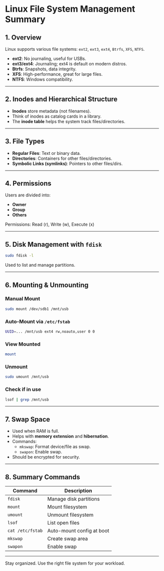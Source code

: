 
# Linux File System Management Summary

## 1. Overview

Linux supports various file systems: `ext2`, `ext3`, `ext4`, `Btrfs`, `XFS`, `NTFS`.

- **ext2**: No journaling, useful for USBs.
- **ext3/ext4**: Journaling; ext4 is default on modern distros.
- **Btrfs**: Snapshots, data integrity.
- **XFS**: High-performance, great for large files.
- **NTFS**: Windows compatibility.

---

## 2. Inodes and Hierarchical Structure

- **Inodes** store metadata (not filenames).
- Think of inodes as catalog cards in a library.
- The **inode table** helps the system track files/directories.

---

## 3. File Types

- **Regular Files**: Text or binary data.
- **Directories**: Containers for other files/directories.
- **Symbolic Links (symlinks)**: Pointers to other files/dirs.

---

## 4. Permissions

Users are divided into:

- **Owner**
- **Group**
- **Others**

Permissions: Read (r), Write (w), Execute (x)

---

## 5. Disk Management with `fdisk`

```bash
sudo fdisk -l
```

Used to list and manage partitions.

---

## 6. Mounting & Unmounting

### Manual Mount

```bash
sudo mount /dev/sdb1 /mnt/usb
```

### Auto-Mount via `/etc/fstab`

```bash
UUID=... /mnt/usb ext4 rw,noauto,user 0 0
```

### View Mounted

```bash
mount
```

### Unmount

```bash
sudo umount /mnt/usb
```

### Check if in use

```bash
lsof | grep /mnt/usb
```

---

## 7. Swap Space

- Used when RAM is full.
- Helps with **memory extension** and **hibernation**.
- Commands:
  - `mkswap`: Format device/file as swap.
  - `swapon`: Enable swap.
- Should be encrypted for security.

---

## 8. Summary Commands

| Command      | Description                                 |
|--------------|---------------------------------------------|
| `fdisk`      | Manage disk partitions                      |
| `mount`      | Mount filesystem                            |
| `umount`     | Unmount filesystem                          |
| `lsof`       | List open files                             |
| `cat /etc/fstab` | Auto-mount config at boot             |
| `mkswap`     | Create swap area                            |
| `swapon`     | Enable swap                                 |

---

Stay organized. Use the right file system for your workload.
